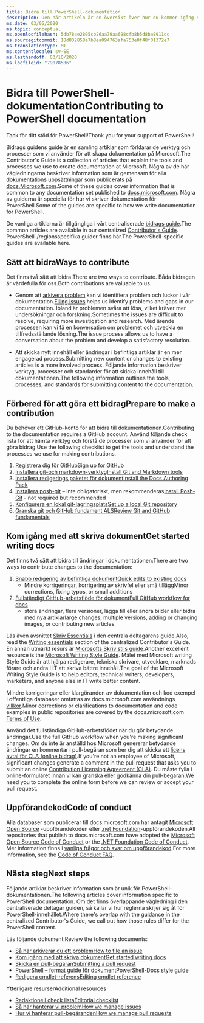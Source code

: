 ```yaml
---
title: Bidra till PowerShell-dokumentation
description: Den här artikeln är en översikt över hur du kommer igång som en deltagare i PowerShell-dokumentationen.
ms.date: 03/05/2020
ms.topic: conceptual
ms.openlocfilehash: 5db78ae2805cb26aa79aa698cfb8b5d8ba8911dc
ms.sourcegitcommit: 18d832858a7b8ea094763afa753e0f48f01372e7
ms.translationtype: MT
ms.contentlocale: sv-SE
ms.lasthandoff: 03/10/2020
ms.locfileid: "79078586"
---
```

# <a name="contributing-to-powershell-documentation"></a><span data-ttu-id="181b0-103">Bidra till PowerShell-dokumentation</span><span class="sxs-lookup"><span data-stu-id="181b0-103">Contributing to PowerShell documentation</span></span>

<span data-ttu-id="181b0-104">Tack för ditt stöd för PowerShell!</span><span class="sxs-lookup"><span data-stu-id="181b0-104">Thank you for your support of PowerShell!</span></span>

<span data-ttu-id="181b0-105">Bidrags guidens guide är en samling artiklar som förklarar de verktyg och processer som vi använder för att skapa dokumentation på Microsoft.</span><span class="sxs-lookup"><span data-stu-id="181b0-105">The Contributor's Guide is a collection of articles that explain the tools and processes we use to create documentation at Microsoft.</span></span> <span data-ttu-id="181b0-106">Några av de här vägledningarna beskriver information som är gemensam för alla dokumentations uppsättningar som publicerats på [docs.Microsoft.com][docs].</span><span class="sxs-lookup"><span data-stu-id="181b0-106">Some of these guides cover information that is common to any documentation set published to [docs.microsoft.com][docs].</span></span> <span data-ttu-id="181b0-107">Några av guiderna är speciella för hur vi skriver dokumentation för PowerShell.</span><span class="sxs-lookup"><span data-stu-id="181b0-107">Some of the guides are specific to how we write documentation for PowerShell.</span></span>

<span data-ttu-id="181b0-108">De vanliga artiklarna är tillgängliga i vårt centraliserade [bidrags guide][contribute].</span><span class="sxs-lookup"><span data-stu-id="181b0-108">The common articles are available in our centralized [Contributor's Guide][contribute].</span></span> <span data-ttu-id="181b0-109">PowerShell-/regionsspecifika guider finns här.</span><span class="sxs-lookup"><span data-stu-id="181b0-109">The PowerShell-specific guides are available here.</span></span>

## <a name="ways-to-contribute"></a><span data-ttu-id="181b0-110">Sätt att bidra</span><span class="sxs-lookup"><span data-stu-id="181b0-110">Ways to contribute</span></span>

<span data-ttu-id="181b0-111">Det finns två sätt att bidra.</span><span class="sxs-lookup"><span data-stu-id="181b0-111">There are two ways to contribute.</span></span> <span data-ttu-id="181b0-112">Båda bidragen är värdefulla för oss.</span><span class="sxs-lookup"><span data-stu-id="181b0-112">Both contributions are valuable to us.</span></span>

- <span data-ttu-id="181b0-113">Genom att [arkivera problem][file-an-issue] kan vi identifiera problem och luckor i vår dokumentation.</span><span class="sxs-lookup"><span data-stu-id="181b0-113">[Filing issues][file-an-issue] helps us identify problems and gaps in our documentation.</span></span> <span data-ttu-id="181b0-114">Ibland är problemen svåra att lösa, vilket kräver mer undersökningar och forskning.</span><span class="sxs-lookup"><span data-stu-id="181b0-114">Sometimes the issues are difficult to resolve, requiring more investigation and research.</span></span> <span data-ttu-id="181b0-115">Med ärende processen kan vi få en konversation om problemet och utveckla en tillfredsställande lösning.</span><span class="sxs-lookup"><span data-stu-id="181b0-115">The issue process allows us to have a conversation about the problem and develop a satisfactory resolution.</span></span>

- <span data-ttu-id="181b0-116">Att skicka nytt innehåll eller ändringar i befintliga artiklar är en mer engagerad process.</span><span class="sxs-lookup"><span data-stu-id="181b0-116">Submitting new content or changes to existing articles is a more involved process.</span></span> <span data-ttu-id="181b0-117">Följande information beskriver verktyg, processer och standarder för att skicka innehåll till dokumentationen.</span><span class="sxs-lookup"><span data-stu-id="181b0-117">The following information outlines the tools, processes, and standards for submitting content to the documentation.</span></span>

## <a name="prepare-to-make-a-contribution"></a><span data-ttu-id="181b0-118">Förbered för att göra ett bidrag</span><span class="sxs-lookup"><span data-stu-id="181b0-118">Prepare to make a contribution</span></span>

<span data-ttu-id="181b0-119">Du behöver ett GitHub-konto för att bidra till dokumentationen.</span><span class="sxs-lookup"><span data-stu-id="181b0-119">Contributing to the documentation requires a GitHub account.</span></span> <span data-ttu-id="181b0-120">Använd följande check lista för att hämta verktyg och förstå de processer som vi använder för att göra bidrag.</span><span class="sxs-lookup"><span data-stu-id="181b0-120">Use the following checklist to get the tools and understand the processes we use for making contributions.</span></span>

1. [<span data-ttu-id="181b0-121">Registrera dig för GitHub</span><span class="sxs-lookup"><span data-stu-id="181b0-121">Sign up for GitHub</span></span>](/contribute/get-started-setup-github)
1. [<span data-ttu-id="181b0-122">Installera git-och markdown-verktyg</span><span class="sxs-lookup"><span data-stu-id="181b0-122">Install Git and Markdown tools</span></span>](/contribute/get-started-setup-tools)
1. [<span data-ttu-id="181b0-123">Installera redigerings paketet för dokument</span><span class="sxs-lookup"><span data-stu-id="181b0-123">Install the Docs Authoring Pack</span></span>](/contribute/how-to-write-docs-auth-pack)
1. <span data-ttu-id="181b0-124">[Installera posh-git][posh-git] – inte obligatoriskt, men rekommenderas</span><span class="sxs-lookup"><span data-stu-id="181b0-124">[Install Posh-Git][posh-git] - not required but recommended</span></span>
1. [<span data-ttu-id="181b0-125">Konfigurera en lokal git-lagringsplats</span><span class="sxs-lookup"><span data-stu-id="181b0-125">Set up a local Git repository</span></span>](/contribute/get-started-setup-local)
1. [<span data-ttu-id="181b0-126">Granska git och GitHub fundament ALS</span><span class="sxs-lookup"><span data-stu-id="181b0-126">Review Git and GitHub fundamentals</span></span>](/contribute/git-github-fundamentals)

## <a name="get-started-writing-docs"></a><span data-ttu-id="181b0-127">Kom igång med att skriva dokument</span><span class="sxs-lookup"><span data-stu-id="181b0-127">Get started writing docs</span></span>

<span data-ttu-id="181b0-128">Det finns två sätt att bidra till ändringar i dokumentationen:</span><span class="sxs-lookup"><span data-stu-id="181b0-128">There are two ways to contribute changes to the documentation:</span></span>

1. [<span data-ttu-id="181b0-129">Snabb redigering av befintliga dokument</span><span class="sxs-lookup"><span data-stu-id="181b0-129">Quick edits to existing docs</span></span>](/contribute/#quick-edits-to-existing-documents)
   - <span data-ttu-id="181b0-130">Mindre korrigeringar, korrigering av skrivfel eller små tillägg</span><span class="sxs-lookup"><span data-stu-id="181b0-130">Minor corrections, fixing typos, or small additions</span></span>
1. [<span data-ttu-id="181b0-131">Fullständigt GitHub-arbetsflöde för dokument</span><span class="sxs-lookup"><span data-stu-id="181b0-131">Full GitHub workflow for docs</span></span>](/contribute/how-to-write-workflows-major)
   - <span data-ttu-id="181b0-132">stora ändringar, flera versioner, lägga till eller ändra bilder eller bidra med nya artiklar</span><span class="sxs-lookup"><span data-stu-id="181b0-132">large changes, multiple versions, adding or changing images, or contributing new articles</span></span>

<span data-ttu-id="181b0-133">Läs även avsnittet [Skriv Essentials](/contribute/style-quick-start) i den centrala deltagarens guide.</span><span class="sxs-lookup"><span data-stu-id="181b0-133">Also, read the [Writing essentials](/contribute/style-quick-start) section of the centralized Contributor's Guide.</span></span> <span data-ttu-id="181b0-134">En annan utmärkt resurs är [Microsofts Skriv stils guide][style-guide].</span><span class="sxs-lookup"><span data-stu-id="181b0-134">Another excellent resource is the [Microsoft Writing Style Guide][style-guide].</span></span> <span data-ttu-id="181b0-135">Målet med Microsoft writing Style Guide är att hjälpa redigerare, tekniska skrivare, utvecklare, marknads förare och andra i IT att skriva bättre innehåll.</span><span class="sxs-lookup"><span data-stu-id="181b0-135">The goal of the Microsoft Writing Style Guide is to help editors, technical writers, developers, marketers, and anyone else in IT write better content.</span></span>

<span data-ttu-id="181b0-136">Mindre korrigeringar eller klargöranden av dokumentation och kod exempel i offentliga databaser omfattas av docs.microsoft.com användnings [villkor][terms-of-use].</span><span class="sxs-lookup"><span data-stu-id="181b0-136">Minor corrections or clarifications to documentation and code examples in public repositories are covered by the docs.microsoft.com [Terms of Use][terms-of-use].</span></span>

<span data-ttu-id="181b0-137">Använd det fullständiga GitHub-arbetsflödet när du gör betydande ändringar.</span><span class="sxs-lookup"><span data-stu-id="181b0-137">Use the full GitHub workflow when you're making significant changes.</span></span> <span data-ttu-id="181b0-138">Om du inte är anställd hos Microsoft genererar betydande ändringar en kommentar i pull-begäran som ber dig att skicka ett [licens avtal för CLA (online bidrag)][cla].</span><span class="sxs-lookup"><span data-stu-id="181b0-138">If you're not an employee of Microsoft, significant changes generate a comment in the pull request that asks you to submit an online [Contribution Licensing Agreement (CLA)][cla].</span></span> <span data-ttu-id="181b0-139">Du måste fylla i online-formuläret innan vi kan granska eller godkänna din pull-begäran.</span><span class="sxs-lookup"><span data-stu-id="181b0-139">We need you to complete the online form before we can review or accept your pull request.</span></span>

## <a name="code-of-conduct"></a><span data-ttu-id="181b0-140">Uppförandekod</span><span class="sxs-lookup"><span data-stu-id="181b0-140">Code of conduct</span></span>

<span data-ttu-id="181b0-141">Alla databaser som publicerar till docs.microsoft.com har antagit [Microsoft Open Source](https://opensource.microsoft.com/codeofconduct/) -uppförandekoden eller [.net Foundation](https://dotnetfoundation.org/code-of-conduct)-uppförandekoden.</span><span class="sxs-lookup"><span data-stu-id="181b0-141">All repositories that publish to docs.microsoft.com have adopted the [Microsoft Open Source Code of Conduct](https://opensource.microsoft.com/codeofconduct/) or the [.NET Foundation Code of Conduct](https://dotnetfoundation.org/code-of-conduct).</span></span> <span data-ttu-id="181b0-142">Mer information finns i [vanliga frågor och svar om uppförandekod](https://opensource.microsoft.com/codeofconduct/faq/).</span><span class="sxs-lookup"><span data-stu-id="181b0-142">For more information, see the [Code of Conduct FAQ](https://opensource.microsoft.com/codeofconduct/faq/).</span></span>

## <a name="next-steps"></a><span data-ttu-id="181b0-143">Nästa steg</span><span class="sxs-lookup"><span data-stu-id="181b0-143">Next steps</span></span>

<span data-ttu-id="181b0-144">Följande artiklar beskriver information som är unik för PowerShell-dokumentationen.</span><span class="sxs-lookup"><span data-stu-id="181b0-144">The following articles cover information specific to PowerShell documentation.</span></span> <span data-ttu-id="181b0-145">Om det finns överlappande vägledning i den centraliserade deltagar guiden, så kallar vi hur reglerna skiljer sig åt för PowerShell-innehållet.</span><span class="sxs-lookup"><span data-stu-id="181b0-145">Where there's overlap with the guidance in the centralized Contributor's Guide, we call out how those rules differ for the PowerShell content.</span></span>

<span data-ttu-id="181b0-146">Läs följande dokument:</span><span class="sxs-lookup"><span data-stu-id="181b0-146">Review the following documents:</span></span>

- [<span data-ttu-id="181b0-147">Så här arkiverar du ett problem</span><span class="sxs-lookup"><span data-stu-id="181b0-147">How to file an issue</span></span>](file-an-issue.md)
- [<span data-ttu-id="181b0-148">Kom igång med att skriva dokument</span><span class="sxs-lookup"><span data-stu-id="181b0-148">Get started writing docs</span></span>](get-started-writing.md)
- [<span data-ttu-id="181b0-149">Skicka en pull-begäran</span><span class="sxs-lookup"><span data-stu-id="181b0-149">Submitting a pull request</span></span>](pull-requests.md)
- [<span data-ttu-id="181b0-150">PowerShell – format guide för dokument</span><span class="sxs-lookup"><span data-stu-id="181b0-150">PowerShell-Docs style guide</span></span>](powershell-style-guide.md)
- [<span data-ttu-id="181b0-151">Redigera cmdlet-referens</span><span class="sxs-lookup"><span data-stu-id="181b0-151">Editing cmdlet reference</span></span>](editing-cmdlet-ref.md)

<span data-ttu-id="181b0-152">Ytterligare resurser</span><span class="sxs-lookup"><span data-stu-id="181b0-152">Additional resources</span></span>

- [<span data-ttu-id="181b0-153">Redaktionell check lista</span><span class="sxs-lookup"><span data-stu-id="181b0-153">Editorial checklist</span></span>](editorial-checklist.md)
- [<span data-ttu-id="181b0-154">Så här hanterar vi problem</span><span class="sxs-lookup"><span data-stu-id="181b0-154">How we manage issues</span></span>](managing-issues.md)
- [<span data-ttu-id="181b0-155">Hur vi hanterar pull-begäranden</span><span class="sxs-lookup"><span data-stu-id="181b0-155">How we manage pull requests</span></span>](managing-pull-requests.md)

<!--link refs-->
[cla]: https://cla.microsoft.com/
[contribute]: /contribute/
[docs]: https://docs.microsoft.com/
[file-an-issue]: file-an-issue.md
[posh-git]: https://www.powershellgallery.com/packages/posh-git
[psdocs]: https://docs.microsoft.com/powershell
[style-guide]: https://docs.microsoft.com/style-guide/welcome/
[terms-of-use]: https://docs.microsoft.com/legal/termsofuse